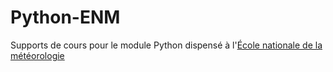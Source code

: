 # Python-ENM

Supports de cours pour le module Python dispensé à l'[École nationale de la météorologie](http://www.enm.meteo.fr/)
